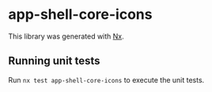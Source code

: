 # app-shell-core-icons

This library was generated with [Nx](https://nx.dev).

## Running unit tests

Run `nx test app-shell-core-icons` to execute the unit tests.
